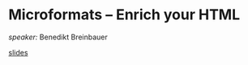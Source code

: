 # Microformats – Enrich your HTML

*speaker:* Benedikt Breinbauer

[slides](Microformats_Lightning_Talk.pdf)

